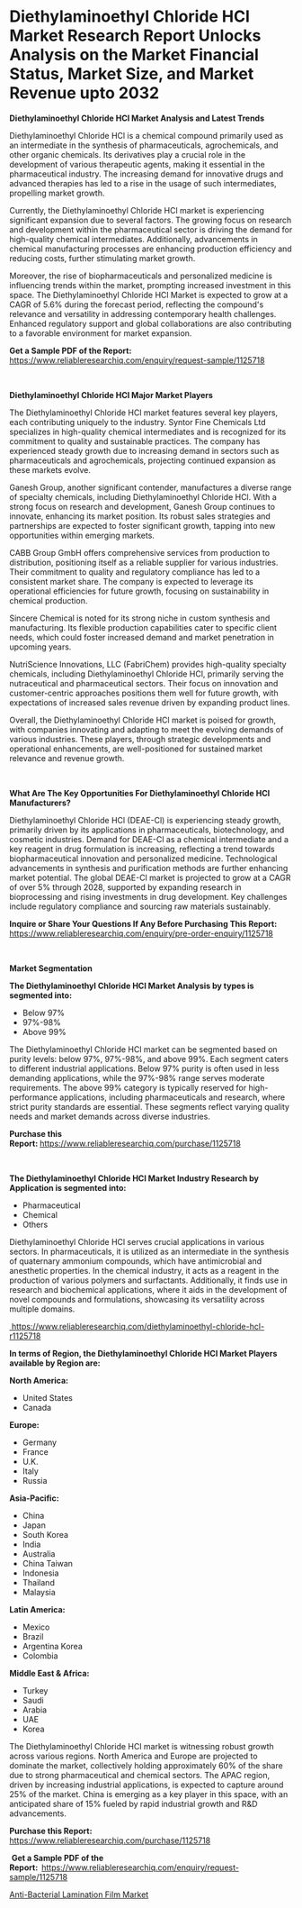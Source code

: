 <p><h1>Diethylaminoethyl Chloride HCl Market Research Report Unlocks Analysis on the Market Financial Status, Market Size, and Market Revenue upto 2032</h1></p><p><strong>Diethylaminoethyl Chloride HCl Market Analysis and Latest Trends</strong></p>
<p><p>Diethylaminoethyl Chloride HCl is a chemical compound primarily used as an intermediate in the synthesis of pharmaceuticals, agrochemicals, and other organic chemicals. Its derivatives play a crucial role in the development of various therapeutic agents, making it essential in the pharmaceutical industry. The increasing demand for innovative drugs and advanced therapies has led to a rise in the usage of such intermediates, propelling market growth.</p><p>Currently, the Diethylaminoethyl Chloride HCl market is experiencing significant expansion due to several factors. The growing focus on research and development within the pharmaceutical sector is driving the demand for high-quality chemical intermediates. Additionally, advancements in chemical manufacturing processes are enhancing production efficiency and reducing costs, further stimulating market growth. </p><p>Moreover, the rise of biopharmaceuticals and personalized medicine is influencing trends within the market, prompting increased investment in this space. The Diethylaminoethyl Chloride HCl Market is expected to grow at a CAGR of 5.6% during the forecast period, reflecting the compound's relevance and versatility in addressing contemporary health challenges. Enhanced regulatory support and global collaborations are also contributing to a favorable environment for market expansion.</p></p>
<p><strong>Get a Sample PDF of the Report:&nbsp;</strong> <a href="https://www.reliableresearchiq.com/enquiry/request-sample/1125718?utm_campaign=2209&utm_medium=2&utm_source=Github&utm_content=ia&utm_term=01022025&utm_id=diethylaminoethyl-chloride-hcl">https://www.reliableresearchiq.com/enquiry/request-sample/1125718</a></p>
<p>&nbsp;</p>
<p><strong>Diethylaminoethyl Chloride HCl Major Market Players</strong></p>
<p><p>The Diethylaminoethyl Chloride HCl market features several key players, each contributing uniquely to the industry. Syntor Fine Chemicals Ltd specializes in high-quality chemical intermediates and is recognized for its commitment to quality and sustainable practices. The company has experienced steady growth due to increasing demand in sectors such as pharmaceuticals and agrochemicals, projecting continued expansion as these markets evolve.</p><p>Ganesh Group, another significant contender, manufactures a diverse range of specialty chemicals, including Diethylaminoethyl Chloride HCl. With a strong focus on research and development, Ganesh Group continues to innovate, enhancing its market position. Its robust sales strategies and partnerships are expected to foster significant growth, tapping into new opportunities within emerging markets.</p><p>CABB Group GmbH offers comprehensive services from production to distribution, positioning itself as a reliable supplier for various industries. Their commitment to quality and regulatory compliance has led to a consistent market share. The company is expected to leverage its operational efficiencies for future growth, focusing on sustainability in chemical production.</p><p>Sincere Chemical is noted for its strong niche in custom synthesis and manufacturing. Its flexible production capabilities cater to specific client needs, which could foster increased demand and market penetration in upcoming years.</p><p>NutriScience Innovations, LLC (FabriChem) provides high-quality specialty chemicals, including Diethylaminoethyl Chloride HCl, primarily serving the nutraceutical and pharmaceutical sectors. Their focus on innovation and customer-centric approaches positions them well for future growth, with expectations of increased sales revenue driven by expanding product lines.</p><p>Overall, the Diethylaminoethyl Chloride HCl market is poised for growth, with companies innovating and adapting to meet the evolving demands of various industries. These players, through strategic developments and operational enhancements, are well-positioned for sustained market relevance and revenue growth.</p></p>
<p>&nbsp;</p>
<p><strong>What Are The Key Opportunities For Diethylaminoethyl Chloride HCl Manufacturers?</strong></p>
<p><p>Diethylaminoethyl Chloride HCl (DEAE-Cl) is experiencing steady growth, primarily driven by its applications in pharmaceuticals, biotechnology, and cosmetic industries. Demand for DEAE-Cl as a chemical intermediate and a key reagent in drug formulation is increasing, reflecting a trend towards biopharmaceutical innovation and personalized medicine. Technological advancements in synthesis and purification methods are further enhancing market potential. The global DEAE-Cl market is projected to grow at a CAGR of over 5% through 2028, supported by expanding research in bioprocessing and rising investments in drug development. Key challenges include regulatory compliance and sourcing raw materials sustainably.</p></p>
<p><strong>Inquire or Share Your Questions If Any Before Purchasing This Report:</strong> <a href="https://www.reliableresearchiq.com/enquiry/pre-order-enquiry/1125718?utm_campaign=2209&utm_medium=2&utm_source=Github&utm_content=ia&utm_term=01022025&utm_id=diethylaminoethyl-chloride-hcl">https://www.reliableresearchiq.com/enquiry/pre-order-enquiry/1125718</a></p>
<p>&nbsp;</p>
<p><strong>Market Segmentation</strong></p>
<p><strong>The Diethylaminoethyl Chloride HCl Market Analysis by types is segmented into:</strong></p>
<p><ul><li>Below 97%</li><li>97%-98%</li><li>Above 99%</li></ul></p>
<p><p>The Diethylaminoethyl Chloride HCl market can be segmented based on purity levels: below 97%, 97%-98%, and above 99%. Each segment caters to different industrial applications. Below 97% purity is often used in less demanding applications, while the 97%-98% range serves moderate requirements. The above 99% category is typically reserved for high-performance applications, including pharmaceuticals and research, where strict purity standards are essential. These segments reflect varying quality needs and market demands across diverse industries.</p></p>
<p><strong>Purchase this Report:&nbsp;</strong><a href="https://www.reliableresearchiq.com/purchase/1125718?utm_campaign=2209&utm_medium=2&utm_source=Github&utm_content=ia&utm_term=01022025&utm_id=diethylaminoethyl-chloride-hcl">https://www.reliableresearchiq.com/purchase/1125718</a></p>
<p>&nbsp;</p>
<p><strong>The Diethylaminoethyl Chloride HCl Market Industry Research by Application is segmented into:</strong></p>
<p><ul><li>Pharmaceutical</li><li>Chemical</li><li>Others</li></ul></p>
<p><p>Diethylaminoethyl Chloride HCl serves crucial applications in various sectors. In pharmaceuticals, it is utilized as an intermediate in the synthesis of quaternary ammonium compounds, which have antimicrobial and anesthetic properties. In the chemical industry, it acts as a reagent in the production of various polymers and surfactants. Additionally, it finds use in research and biochemical applications, where it aids in the development of novel compounds and formulations, showcasing its versatility across multiple domains.</p></p>
<p><a href="https://www.reliableresearchiq.com/diethylaminoethyl-chloride-hcl-r1125718?utm_campaign=2209&utm_medium=2&utm_source=Github&utm_content=ia&utm_term=01022025&utm_id=diethylaminoethyl-chloride-hcl">&nbsp;https://www.reliableresearchiq.com/diethylaminoethyl-chloride-hcl-r1125718</a></p>
<p><strong>In terms of Region, the Diethylaminoethyl Chloride HCl Market Players available by Region are:</strong></p>
<p>
    <p> <strong> North America: </strong>
        <ul>
            <li>United States</li>
            <li>Canada</li>
        </ul>
        </p> 
    <p> <strong> Europe: </strong>
        <ul>
            <li>Germany</li>
            <li>France</li>
            <li>U.K.</li>
            <li>Italy</li>
            <li>Russia</li>
        </ul>
        </p> 
    <p> <strong> Asia-Pacific: </strong>
        <ul>
            <li>China</li>
            <li>Japan</li>
            <li>South Korea</li>
            <li>India</li>
            <li>Australia</li>
            <li>China Taiwan</li>
            <li>Indonesia</li>
            <li>Thailand</li>
            <li>Malaysia</li>
        </ul>
        </p> 
    <p> <strong> Latin America: </strong>
        <ul>
            <li>Mexico</li>
            <li>Brazil</li>
            <li>Argentina Korea</li>
            <li>Colombia</li>
        </ul>
        </p> 
    <p> <strong> Middle East & Africa: </strong>
        <ul>
            <li>Turkey</li>
            <li>Saudi</li>
            <li>Arabia</li>
            <li>UAE</li>
            <li>Korea</li>
        </ul>
    </p>
    </p>
<p><p>The Diethylaminoethyl Chloride HCl market is witnessing robust growth across various regions. North America and Europe are projected to dominate the market, collectively holding approximately 60% of the share due to strong pharmaceutical and chemical sectors. The APAC region, driven by increasing industrial applications, is expected to capture around 25% of the market. China is emerging as a key player in this space, with an anticipated share of 15% fueled by rapid industrial growth and R&D advancements.</p></p>
<p><strong>Purchase this Report: </strong><a href="https://www.reliableresearchiq.com/purchase/1125718?utm_campaign=2209&utm_medium=2&utm_source=Github&utm_content=ia&utm_term=01022025&utm_id=diethylaminoethyl-chloride-hcl">https://www.reliableresearchiq.com/purchase/1125718</a></p>
<p>&nbsp;<strong>Get a Sample PDF of the Report:&nbsp;&nbsp;</strong><a href="https://www.reliableresearchiq.com/enquiry/request-sample/1125718?utm_campaign=2209&utm_medium=2&utm_source=Github&utm_content=ia&utm_term=01022025&utm_id=diethylaminoethyl-chloride-hcl">https://www.reliableresearchiq.com/enquiry/request-sample/1125718</a></p>
<p><strong></strong></p>
<p><p><a href="https://github.com/sca704osol/Market-Research-Report-List-1/blob/main/anti-bacterial-lamination-film-market.md?utm_campaign=2209&utm_medium=2&utm_source=Github&utm_content=ia&utm_term=01022025&utm_id=diethylaminoethyl-chloride-hcl">Anti-Bacterial Lamination Film Market</a></p></p>